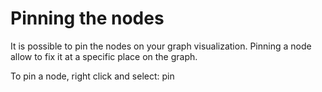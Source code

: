 # Pinning the nodes

It is possible to pin the nodes on your graph visualization.
Pinning a node allow to fix it at a specific place on the graph.

To pin a node, right click and select: pin

